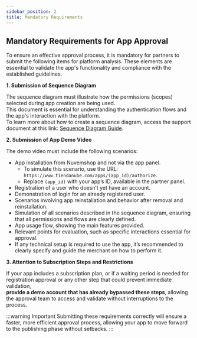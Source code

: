 ```yaml
---
sidebar_position: 2
title: Mandatory Requirements
---
```


## Mandatory Requirements for App Approval

To ensure an effective approval process, it is mandatory for partners to submit the following items for platform analysis. These elements are essential to validate the app's functionality and compliance with the established guidelines.

**1. Submission of Sequence Diagram**

The sequence diagram must illustrate how the permissions (scopes) selected during app creation are being used.  
This document is essential for understanding the authentication flows and the app's interaction with the platform.  
To learn more about how to create a sequence diagram, access the support document at this link: <a href="https://docs.google.com/document/d/1MFpRkSTDF2hPrvITL5H0Vw9NyT9c_Pm1cq7Gsf73LmM/edit" target="_blank">Sequence Diagram Guide</a>.

**2. Submission of App Demo Video**

The demo video must include the following scenarios:

* App installation from Nuvemshop and not via the app panel.
    * To simulate this scenario, use the URL: `https://www.tiendanube.com/apps/(app_id)/authorize`.
    * Replace `(app_id)` with your app’s ID, available in the partner panel.
* Registration of a user who doesn’t yet have an account.
* Demonstration of login for an already registered user.
* Scenarios involving app reinstallation and behavior after removal and reinstallation.
* Simulation of all scenarios described in the sequence diagram, ensuring that all permissions and flows are clearly defined.
* App usage flow, showing the main features provided.
* Relevant points for evaluation, such as specific interactions essential for approval.
* If any technical setup is required to use the app, it’s recommended to clearly specify and guide the merchant on how to perform it.

**3. Attention to Subscription Steps and Restrictions**

If your app includes a subscription plan, or if a waiting period is needed for registration approval or any other step that could prevent immediate validation, <br/>
**provide a demo account that has already bypassed these steps**, allowing the approval team to access and validate without interruptions to the process.

:::warning Important
Submitting these requirements correctly will ensure a faster, more efficient approval process, allowing your app to move forward to the publishing phase without setbacks.
:::

<br/>
